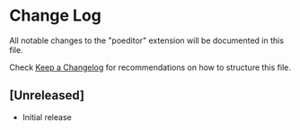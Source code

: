 # Change Log

All notable changes to the "poeditor" extension will be documented in this file.

Check [Keep a Changelog](http://keepachangelog.com/) for recommendations on how to structure this file.

## [Unreleased]

- Initial release